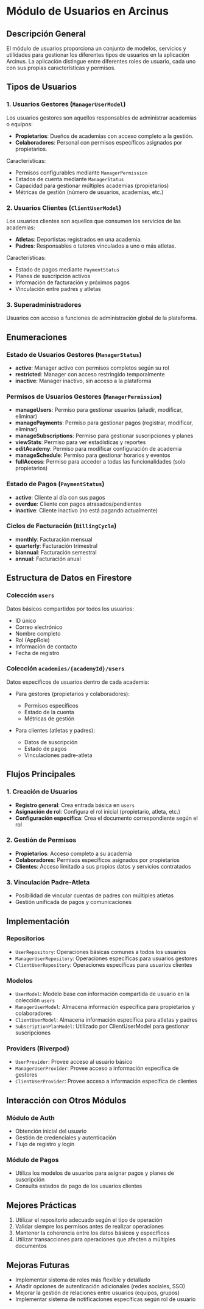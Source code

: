 # Módulo de Usuarios en Arcinus

## Descripción General
El módulo de usuarios proporciona un conjunto de modelos, servicios y utilidades para gestionar los diferentes tipos de usuarios en la aplicación Arcinus. La aplicación distingue entre diferentes roles de usuario, cada uno con sus propias características y permisos.

## Tipos de Usuarios

### 1. Usuarios Gestores (`ManagerUserModel`)
Los usuarios gestores son aquellos responsables de administrar academias o equipos:

- **Propietarios**: Dueños de academias con acceso completo a la gestión.
- **Colaboradores**: Personal con permisos específicos asignados por propietarios.

Características:
- Permisos configurables mediante `ManagerPermission`
- Estados de cuenta mediante `ManagerStatus`
- Capacidad para gestionar múltiples academias (propietarios)
- Métricas de gestión (número de usuarios, academias, etc.)

### 2. Usuarios Clientes (`ClientUserModel`)
Los usuarios clientes son aquellos que consumen los servicios de las academias:

- **Atletas**: Deportistas registrados en una academia.
- **Padres**: Responsables o tutores vinculados a uno o más atletas.

Características:
- Estado de pagos mediante `PaymentStatus`
- Planes de suscripción activos
- Información de facturación y próximos pagos
- Vinculación entre padres y atletas

### 3. Superadministradores
Usuarios con acceso a funciones de administración global de la plataforma.

## Enumeraciones

### Estado de Usuarios Gestores (`ManagerStatus`)
- **active**: Manager activo con permisos completos según su rol
- **restricted**: Manager con acceso restringido temporalmente
- **inactive**: Manager inactivo, sin acceso a la plataforma

### Permisos de Usuarios Gestores (`ManagerPermission`)
- **manageUsers**: Permiso para gestionar usuarios (añadir, modificar, eliminar)
- **managePayments**: Permiso para gestionar pagos (registrar, modificar, eliminar)
- **manageSubscriptions**: Permiso para gestionar suscripciones y planes
- **viewStats**: Permiso para ver estadísticas y reportes
- **editAcademy**: Permiso para modificar configuración de academia
- **manageSchedule**: Permiso para gestionar horarios y eventos
- **fullAccess**: Permiso para acceder a todas las funcionalidades (solo propietarios)

### Estado de Pagos (`PaymentStatus`)
- **active**: Cliente al día con sus pagos
- **overdue**: Cliente con pagos atrasados/pendientes
- **inactive**: Cliente inactivo (no está pagando actualmente)

### Ciclos de Facturación (`BillingCycle`)
- **monthly**: Facturación mensual
- **quarterly**: Facturación trimestral
- **biannual**: Facturación semestral
- **annual**: Facturación anual

## Estructura de Datos en Firestore

### Colección `users`
Datos básicos compartidos por todos los usuarios:
- ID único
- Correo electrónico
- Nombre completo
- Rol (AppRole)
- Información de contacto
- Fecha de registro

### Colección `academies/{academyId}/users`
Datos específicos de usuarios dentro de cada academia:
- Para gestores (propietarios y colaboradores):
  - Permisos específicos
  - Estado de la cuenta
  - Métricas de gestión

- Para clientes (atletas y padres):
  - Datos de suscripción
  - Estado de pagos
  - Vinculaciones padre-atleta

## Flujos Principales

### 1. Creación de Usuarios
- **Registro general**: Crea entrada básica en `users`
- **Asignación de rol**: Configura el rol inicial (propietario, atleta, etc.)
- **Configuración específica**: Crea el documento correspondiente según el rol

### 2. Gestión de Permisos
- **Propietarios**: Acceso completo a su academia
- **Colaboradores**: Permisos específicos asignados por propietarios
- **Clientes**: Acceso limitado a sus propios datos y servicios contratados

### 3. Vinculación Padre-Atleta
- Posibilidad de vincular cuentas de padres con múltiples atletas
- Gestión unificada de pagos y comunicaciones

## Implementación

### Repositorios
- `UserRepository`: Operaciones básicas comunes a todos los usuarios
- `ManagerUserRepository`: Operaciones específicas para usuarios gestores
- `ClientUserRepository`: Operaciones específicas para usuarios clientes

### Modelos
- `UserModel`: Modelo base con información compartida de usuario en la colección `users`
- `ManagerUserModel`: Almacena información específica para propietarios y colaboradores
- `ClientUserModel`: Almacena información específica para atletas y padres
- `SubscriptionPlanModel`: Utilizado por ClientUserModel para gestionar suscripciones

### Providers (Riverpod)
- `UserProvider`: Provee acceso al usuario básico
- `ManagerUserProvider`: Provee acceso a información específica de gestores
- `ClientUserProvider`: Provee acceso a información específica de clientes

## Interacción con Otros Módulos

### Módulo de Auth
- Obtención inicial del usuario
- Gestión de credenciales y autenticación
- Flujo de registro y login

### Módulo de Pagos
- Utiliza los modelos de usuarios para asignar pagos y planes de suscripción
- Consulta estados de pago de los usuarios clientes

## Mejores Prácticas
1. Utilizar el repositorio adecuado según el tipo de operación
2. Validar siempre los permisos antes de realizar operaciones
3. Mantener la coherencia entre los datos básicos y específicos
4. Utilizar transacciones para operaciones que afecten a múltiples documentos

## Mejoras Futuras
- Implementar sistema de roles más flexible y detallado
- Añadir opciones de autenticación adicionales (redes sociales, SSO)
- Mejorar la gestión de relaciones entre usuarios (equipos, grupos)
- Implementar sistema de notificaciones específicas según rol de usuario 